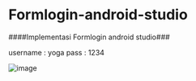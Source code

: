 # Formlogin-android-studio

####Implementasi Formlogin android studio###

username : yoga
pass     : 1234


![image](https://user-images.githubusercontent.com/57755936/177944218-a8d527b2-95c0-4618-aeb3-702f87b15b8b.png)
